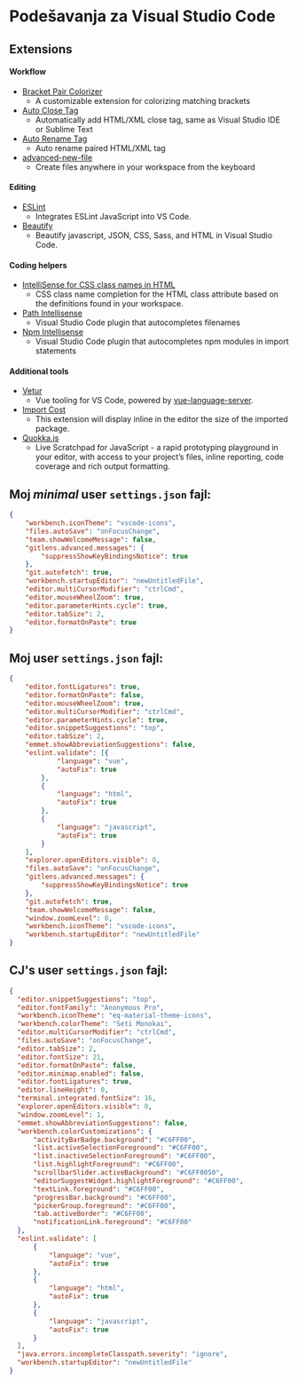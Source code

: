 # Podešavanja za Visual Studio Code

## Extensions
#### Workflow
* [Bracket Pair Colorizer](https://marketplace.visualstudio.com/items?itemName=coenraads.bracket-pair-colorizer)
  - A customizable extension for colorizing matching brackets
* [Auto Close Tag](https://marketplace.visualstudio.com/items?itemName=formulahendry.auto-close-tag)
  - Automatically add HTML/XML close tag, same as Visual Studio IDE or Sublime Text
* [Auto Rename Tag](https://marketplace.visualstudio.com/items?itemName=formulahendry.auto-rename-tag)
  - Auto rename paired HTML/XML tag
* [advanced-new-file](https://marketplace.visualstudio.com/items?itemName=patbenatar.advanced-new-file)
  - Create files anywhere in your workspace from the keyboard
#### Editing
* [ESLint](https://marketplace.visualstudio.com/items?itemName=dbaeumer.vscode-eslint)
  - Integrates ESLint JavaScript into VS Code.
* [Beautify](https://marketplace.visualstudio.com/items?itemName=hookyqr.beautify)
  - Beautify javascript, JSON, CSS, Sass, and HTML in Visual Studio Code.
#### Coding helpers
* [IntelliSense for CSS class names in HTML](https://marketplace.visualstudio.com/items?itemName=Zignd.html-css-class-completion)
  - CSS class name completion for the HTML class attribute based on the definitions found in your workspace.
* [Path Intellisense](https://marketplace.visualstudio.com/items?itemName=christian-kohler.path-intellisense)
  - Visual Studio Code plugin that autocompletes filenames
* [Npm Intellisense](https://marketplace.visualstudio.com/items?itemName=christian-kohler.npm-intellisense)
  - Visual Studio Code plugin that autocompletes npm modules in import statements
#### Additional tools
* [Vetur](https://marketplace.visualstudio.com/items?itemName=octref.vetur)
  - Vue tooling for VS Code, powered by [vue-language-server](https://github.com/vuejs/vetur/tree/master/server).
* [Import Cost](https://marketplace.visualstudio.com/items?itemName=wix.vscode-import-cost)
  - This extension will display inline in the editor the size of the imported package.
* [Quokka.js](https://marketplace.visualstudio.com/items?itemName=WallabyJs.quokka-vscode)
  - Live Scratchpad for JavaScript - a rapid prototyping playground in your editor, with access to your project’s files, inline reporting, code coverage and rich output formatting.

## Moj _minimal_ user `settings.json` fajl:
```json
{
    "workbench.iconTheme": "vscode-icons",
    "files.autoSave": "onFocusChange",
    "team.showWelcomeMessage": false,
    "gitlens.advanced.messages": {
        "suppressShowKeyBindingsNotice": true
    },
    "git.autofetch": true,
    "workbench.startupEditor": "newUntitledFile",
    "editor.multiCursorModifier": "ctrlCmd",
    "editor.mouseWheelZoom": true,
    "editor.parameterHints.cycle": true,
    "editor.tabSize": 2,
    "editor.formatOnPaste": true
}
```

## Moj user `settings.json` fajl:
```json
{
    "editor.fontLigatures": true,
    "editor.formatOnPaste": false,
    "editor.mouseWheelZoom": true,
    "editor.multiCursorModifier": "ctrlCmd",
    "editor.parameterHints.cycle": true,
    "editor.snippetSuggestions": "top",
    "editor.tabSize": 2,
    "emmet.showAbbreviationSuggestions": false,
    "eslint.validate": [{
            "language": "vue",
            "autoFix": true
        },
        {
            "language": "html",
            "autoFix": true
        },
        {
            "language": "javascript",
            "autoFix": true
        }
    ],
    "explorer.openEditors.visible": 0,
    "files.autoSave": "onFocusChange",
    "gitlens.advanced.messages": {
        "suppressShowKeyBindingsNotice": true
    },
    "git.autofetch": true,
    "team.showWelcomeMessage": false,
    "window.zoomLevel": 0,
    "workbench.iconTheme": "vscode-icons",
    "workbench.startupEditor": "newUntitledFile"
}
```

## CJ's user `settings.json` fajl:
```json
{
  "editor.snippetSuggestions": "top",
  "editor.fontFamily": "Anonymous Pro",
  "workbench.iconTheme": "eq-material-theme-icons",
  "workbench.colorTheme": "Seti Monokai",
  "editor.multiCursorModifier": "ctrlCmd",
  "files.autoSave": "onFocusChange",
  "editor.tabSize": 2,
  "editor.fontSize": 21,
  "editor.formatOnPaste": false,
  "editor.minimap.enabled": false,
  "editor.fontLigatures": true,
  "editor.lineHeight": 0,
  "terminal.integrated.fontSize": 16,
  "explorer.openEditors.visible": 0,
  "window.zoomLevel": 1,
  "emmet.showAbbreviationSuggestions": false,
  "workbench.colorCustomizations": {
      "activityBarBadge.background": "#C6FF00",
      "list.activeSelectionForeground": "#C6FF00",
      "list.inactiveSelectionForeground": "#C6FF00",
      "list.highlightForeground": "#C6FF00",
      "scrollbarSlider.activeBackground": "#C6FF0050",
      "editorSuggestWidget.highlightForeground": "#C6FF00",
      "textLink.foreground": "#C6FF00",
      "progressBar.background": "#C6FF00",
      "pickerGroup.foreground": "#C6FF00",
      "tab.activeBorder": "#C6FF00",
      "notificationLink.foreground": "#C6FF00"
  },
  "eslint.validate": [
      {
          "language": "vue",
          "autoFix": true
      },
      {
          "language": "html",
          "autoFix": true
      },
      {
          "language": "javascript",
          "autoFix": true
      }
  ],
  "java.errors.incompleteClasspath.severity": "ignore",
  "workbench.startupEditor": "newUntitledFile"
}
```
